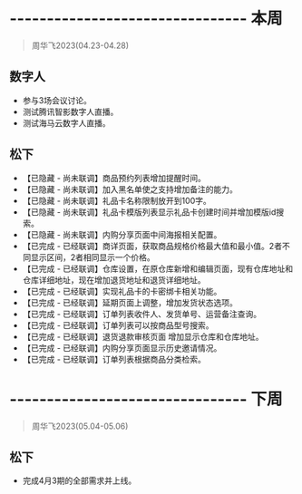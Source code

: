 # -------------------------------- 本周
> 周华飞2023(04.23-04.28)
## 数字人
* 参与3场会议讨论。
* 测试腾讯智影数字人直播。
* 测试海马云数字人直播。
## 松下
* 【已隐藏 - 尚未联调】商品预约列表增加提醒时间。
* 【已隐藏 - 尚未联调】加入黑名单使之支持增加备注的能力。
* 【已隐藏 - 尚未联调】礼品卡名称限制放开到100字。
* 【已隐藏 - 尚未联调】礼品卡模版列表显示礼品卡创建时间并增加模版id搜索。
* 【已隐藏 - 尚未联调】内购分享页面中间海报相关配置。
* 【已完成 - 已经联调】商详页面，获取商品规格价格最大值和最小值。2者不同显示区间，2者相同显示一个价格。
* 【已完成 - 已经联调】仓库设置，在原仓库新增和编辑页面，现有仓库地址和仓库详细地址，现在增加退货地址和退货详细地址。
* 【已完成 - 已经联调】实现礼品卡的卡密绑卡相关功能。
* 【已完成 - 已经联调】延期页面上调整，增加发货状态选项。
* 【已完成 - 已经联调】订单列表收件人、发货单号、运营备注查询。
* 【已完成 - 已经联调】订单列表可以按商品型号搜索。
* 【已完成 - 已经联调】退货退款审核页面 增加显示仓库和仓库地址。
* 【已完成 - 已经联调】内购分享页面显示历史邀请情况。
* 【已完成 - 已经联调】订单列表根据商品分类检索。

# -------------------------------- 下周
> 周华飞2023(05.04-05.06)
## 松下
* 完成4月3期的全部需求并上线。
